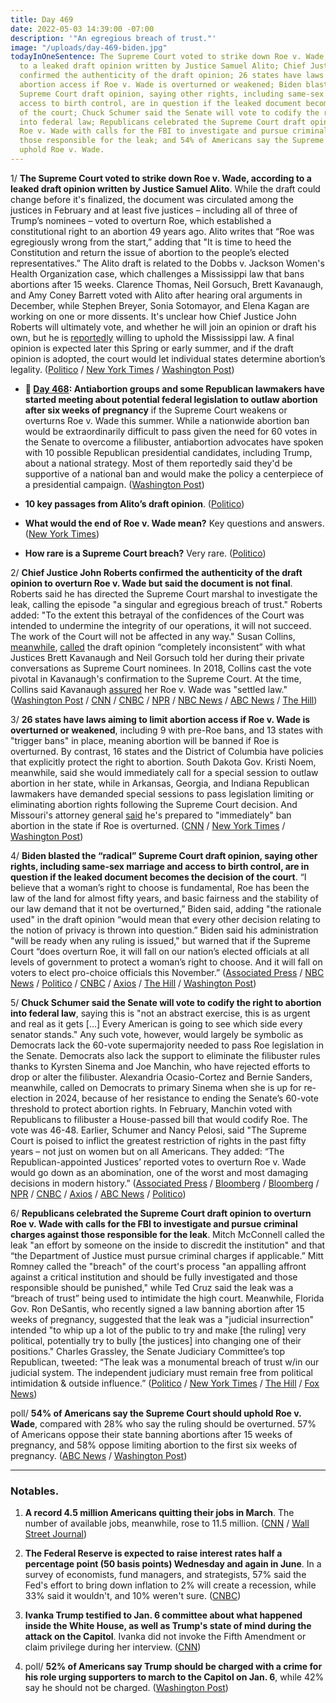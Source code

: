 ```yaml
---
title: Day 469
date: 2022-05-03 14:39:00 -07:00
description: '"An egregious breach of trust."'
image: "/uploads/day-469-biden.jpg"
todayInOneSentence: The Supreme Court voted to strike down Roe v. Wade, according
  to a leaked draft opinion written by Justice Samuel Alito; Chief Justice John Roberts
  confirmed the authenticity of the draft opinion; 26 states have laws aiming to limit
  abortion access if Roe v. Wade is overturned or weakened; Biden blasted the “radical”
  Supreme Court draft opinion, saying other rights, including same-sex marriage and
  access to birth control, are in question if the leaked document becomes the decision
  of the court; Chuck Schumer said the Senate will vote to codify the right to abortion
  into federal law; Republicans celebrated the Supreme Court draft opinion to overturn
  Roe v. Wade with calls for the FBI to investigate and pursue criminal charges against
  those responsible for the leak; and 54% of Americans say the Supreme Court should
  uphold Roe v. Wade.
---
```


1/ **The Supreme Court voted to strike down Roe v. Wade, according to a leaked draft opinion written by Justice Samuel Alito**. While the draft could change before it's finalized, the document was circulated among the justices in February and at least five justices – including all of three of Trump’s nominees – voted to overturn Roe, which established a constitutional right to an abortion 49 years ago. Alito writes that “Roe was egregiously wrong from the start,” adding that "It is time to heed the Constitution and return the issue of abortion to the people’s elected representatives.” The Alito draft is related to the Dobbs v. Jackson Women's Health Organization case, which challenges a Mississippi law that bans abortions after 15 weeks. Clarence Thomas, Neil Gorsuch, Brett Kavanaugh, and Amy Coney Barrett voted with Alito after hearing oral arguments in December, while Stephen Breyer, Sonia Sotomayor, and Elena Kagan are working on one or more dissents. It's unclear how Chief Justice John Roberts will ultimately vote, and whether he will join an opinion or draft his own, but he is [reportedly](https://www.cnn.com/2022/05/02/politics/roe-v-wade-supreme-court/index.html) willing to uphold the Mississippi law. A final opinion is expected later this Spring or early summer, and if the draft opinion is adopted, the court would let individual states determine abortion’s legality. ([Politico](https://www.politico.com/news/2022/05/02/supreme-court-abortion-draft-opinion-00029473) / [New York Times](https://www.nytimes.com/live/2022/05/03/us/roe-wade-abortion-supreme-court/leaked-draft-of-supreme-court-ruling-signals-a-seismic-shift-in-american-politics-and-law?smid=url-copy) / [Washington Post](https://www.washingtonpost.com/politics/2022/05/02/roe-v-wade-supreme-court-draft-politico/))

* **📌 [Day 468](https://whatthefuckjusthappenedtoday.com/2022/05/02/day-468/#5-antiabortion-groups-and-some-repub): Antiabortion groups and some Republican lawmakers have started meeting about potential federal legislation to outlaw abortion after six weeks of pregnancy** if the Supreme Court weakens or overturns Roe v. Wade this summer. While a nationwide abortion ban would be extraordinarily difficult to pass given the need for 60 votes in the Senate to overcome a filibuster, antiabortion advocates have spoken with 10 possible Republican presidential candidates, including Trump, about a national strategy. Most of them reportedly said they'd be supportive of a national ban and would make the policy a centerpiece of a presidential campaign. ([Washington Post](https://www.washingtonpost.com/nation/2022/05/02/abortion-ban-roe-supreme-court-mississippi/))

* **10 key passages from Alito’s draft opinion**. ([Politico](https://www.politico.com/news/2022/05/02/abortion-draft-supreme-court-opinion-key-passages-00029470))

* **What would the end of Roe v. Wade mean?** Key questions and answers. ([New York Times](https://www.nytimes.com/2022/05/03/upshot/abortion-united-states-roe-wade.html))

* **How rare is a Supreme Court breach?** Very rare. ([Politico](https://www.politico.com/news/2022/05/02/supreme-court-draft-opinion-00029475))

2/ **Chief Justice John Roberts confirmed the authenticity of the draft opinion to overturn Roe v. Wade but said the document is not final**. Roberts said he has directed the Supreme Court marshal to investigate the leak, calling the episode "a singular and egregious breach of trust." Roberts added: "To the extent this betrayal of the confidences of the Court was intended to undermine the integrity of our operations, it will not succeed. The work of the Court will not be affected in any way." Susan Collins, [meanwhile](https://www.cnn.com/2022/05/03/politics/susan-collins-reaction-kavanaugh-gorsuch/index.html), [called](https://www.axios.com/susan-collins-kavanaugh-gorsuch-abortion-court-leak-d6d1dad3-15d4-4269-b2ee-b5b5b2a4ea94.html) the draft opinion “completely inconsistent” with what Justices Brett Kavanaugh and Neil Gorsuch told her during their private conversations as Supreme Court nominees. In 2018, Collins cast the vote pivotal in Kavanaugh's confirmation to the Supreme Court. At the time, Collins said Kavanaugh [assured](https://www.nbcnews.com/politics/congress/sen-collins-completely-inconsistent-gorsuch-kavanaugh-support-overturn-rcna27099) her Roe v. Wade was "settled law." ([Washington Post](https://www.washingtonpost.com/politics/2022/05/03/supreme-court-leak-investigation-abortion-roe-wade/) / [CNN](https://www.cnn.com/2022/05/03/politics/supreme-court-john-roberts-roe-v-wade/) / [CNBC](https://www.cnbc.com/2022/05/03/supreme-court-says-leaked-abortion-draft-is-authentic-roberts-orders-investigation-into-leak.html) / [NPR](https://www.npr.org/2022/05/03/1096123185/supreme-court-john-roberts-roe-wade) / [NBC News](https://www.nbcnews.com/news/us-news/live-blog/roe-v-wade-supreme-court-decision-overturn-leaked-rcna27067) / [ABC News](https://abcnews.go.com/Politics/collins-hits-kavanaugh-gorsuch-leaked-supreme-court-draft/story?id=84468176) / [The Hill](https://thehill.com/news/3475255-collins-draft-roe-decision-completely-inconsistent-with-what-gorsuch-kavanaugh-told-me/))

3/ **26 states have laws aiming to limit abortion access if Roe v. Wade is overturned or weakened**, including 9 with pre-Roe bans, and 13 states with "trigger bans" in place, meaning abortion will be banned if Roe is overturned. By contrast, 16 states and the District of Columbia have policies that explicitly protect the right to abortion. South Dakota Gov. Kristi Noem, meanwhile, said she would immediately call for a special session to outlaw abortion in her state, while in Arkansas, Georgia, and Indiana Republican lawmakers have demanded special sessions to pass legislation limiting or eliminating abortion rights following the Supreme Court decision. And Missouri's attorney general [said](https://www.nytimes.com/live/2022/05/03/us/roe-wade-abortion-supreme-court/missouri-is-ready-to-immediately-ban-abortion-the-attorney-general-says?smid=url-copy) he's prepared to "immediately" ban abortion in the state if Roe is overturned. ([CNN](https://www.cnn.com/2022/05/03/us/state-abortion-trigger-laws-roe-v-wade-overturned/index.html) / [New York Times](https://www.nytimes.com/live/2022/05/03/us/roe-wade-abortion-supreme-court/republicans-expand-efforts-to-make-abortion-illegal-in-several-states?smid=url-copy) / [Washington Post](https://www.washingtonpost.com/politics/2021/06/11/abortion-rights-roe-v-wade/))

4/ **Biden blasted the “radical” Supreme Court draft opinion, saying other rights, including same-sex marriage and access to birth control, are in question if the leaked document becomes the decision of the court**. “I believe that a woman’s right to choose is fundamental, Roe has been the law of the land for almost fifty years, and basic fairness and the stability of our law demand that it not be overturned,” Biden said, adding "the rationale used" in the draft opinion “would mean that every other decision relating to the notion of privacy is thrown into question.” Biden said his administration "will be ready when any ruling is issued," but warned that if the Supreme Court “does overturn Roe, it will fall on our nation’s elected officials at all levels of government to protect a woman’s right to choose. And it will fall on voters to elect pro-choice officials this November.” ([Associated Press](https://apnews.com/article/roe-wade-supreme-court-f6b899076faba20517b9ac1e82438c16) / [NBC News](https://www.nbcnews.com/politics/white-house/biden-reiterates-support-abortion-rights-release-draft-opinion-overtur-rcna27040) / [Politico](https://www.politico.com/news/2022/05/03/biden-response-supreme-court-abortion-opinion-00029557) / [CNBC](https://www.cnbc.com/2022/05/03/biden-says-a-womans-right-to-choose-is-fundamental-on-heels-of-leaked-supreme-court-draft-striking-down-roe-v-wade.html) / [Axios](https://www.axios.com/biden-statement-scotus-abortion-draft-85e3d4e9-9676-4142-8a61-230693552b74.html) / [The Hill](https://thehill.com/news/administration/3475544-biden-range-of-rights-in-question-if-abortion-opinion-in-leaked-draft-is-final/) / [Washington Post](https://www.washingtonpost.com/politics/2022/05/03/supreme-court-roe-v-wade-live/))

5/ **Chuck Schumer said the Senate will vote to codify the right to abortion into federal law**, saying this is "not an abstract exercise, this is as urgent and real as it gets \[...\] Every American is going to see which side every senator stands." Any such vote, however, would largely be symbolic as Democrats lack the 60-vote supermajority needed to pass Roe legislation in the Senate. Democrats also lack the support to eliminate the filibuster rules thanks to Kyrsten Sinema and Joe Manchin, who have rejected efforts to drop or alter the filibuster. Alexandria Ocasio-Cortez and Bernie Sanders, meanwhile, called on Democrats to primary Sinema when she is up for re-election in 2024, because of her resistance to ending the Senate’s 60-vote threshold to protect abortion rights. In February, Manchin voted with Republicans to filibuster a House-passed bill that would codify Roe. The vote was 46-48. Earlier, Schumer and Nancy Pelosi, said "The Supreme Court is poised to inflict the greatest restriction of rights in the past fifty years – not just on women but on all Americans. They added: “The Republican-appointed Justices’ reported votes to overturn Roe v. Wade would go down as an abomination, one of the worst and most damaging decisions in modern history.” ([Associated Press](https://apnews.com/article/us-supreme-court-presidential-elections-election-2020-filibusters-confirmation-hearings-682d37f3fca3ff5a94069070da804f0e) / [Bloomberg](https://www.bloomberg.com/news/articles/2022-05-03/biden-pledges-to-try-to-enshrine-roe-into-law-if-court-overturns?srnd=premium&sref=MIBMEEoj) / [Bloomberg](https://www.bloomberg.com/news/articles/2022-05-03/ocasio-cortez-targets-sinema-on-filibuster-in-abortion-debate?sref=MIBMEEoj) / [NPR](https://www.npr.org/2022/05/03/1096131690/schumer-abortion-rights-senate-supreme-court-leak) / [CNBC](https://www.cnbc.com/2022/05/02/leaked-draft-supreme-court-abortion-decision-would-overturn-roe-v-wade.html) / [Axios](https://www.axios.com/democrats-filibuster-roe-wade-abortion-e90cba84-d1c5-4500-8ad9-bb5396660e89.html) / [ABC News](https://abcnews.go.com/Politics/wireStory/schumer-vows-abortion-law-vote-filibuster-84470229) / [Politico](https://www.politico.com/minutes/congress/05-3-2022/scotus-fallout/))

6/ **Republicans celebrated the Supreme Court draft opinion to overturn Roe v. Wade with calls for the FBI to investigate and pursue criminal charges against those responsible for the leak**. Mitch McConnell called the leak "an effort by someone on the inside to discredit the institution" and that “the Department of Justice must pursue criminal charges if applicable.” Mitt Romney called the "breach" of the court's process "an appalling affront against a critical institution and should be fully investigated and those responsible should be punished," while Ted Cruz said the leak was a “breach of trust” being used to intimidate the high court. Meanwhile, Florida Gov. Ron DeSantis, who recently signed a law banning abortion after 15 weeks of pregnancy, suggested that the leak was a "judicial insurrection" intended "to whip up a lot of the public to try and make \[the ruling\] very political, potentially try to bully \[the justices\] into changing one of their positions." Charles Grassley, the Senate Judiciary Committee’s top Republican, tweeted: “The leak was a monumental breach of trust w/in our judicial system. The independent judiciary must remain free from political intimidation & outside influence.” ([Politico](https://www.politico.com/news/2022/05/03/republicans-rage-draft-roe-abortion-opinion-00029644) / [New York Times](https://www.nytimes.com/live/2022/05/03/us/roe-wade-abortion-supreme-court/desantis-calls-supreme-court-leak-a-judicial-insurrection?smid=url-copy) / [The Hill](https://thehill.com/news/senate/3475190-romney-backs-opinion-says-leaker-should-be-punished/) / [Fox News](https://www.foxnews.com/politics/mcconnell-supreme-court-leaker-prosecution))

poll/ **54% of Americans say the Supreme Court should uphold Roe v. Wade**, compared with 28% who say the ruling should be overturned. 57% of Americans oppose their state banning abortions after 15 weeks of pregnancy, and 58% oppose limiting abortion to the first six weeks of pregnancy. ([ABC News](https://abcnews.go.com/Politics/supreme-court-poised-reverse-roe-americans-support-abortion/story?id=84468131) / [Washington Post](https://www.washingtonpost.com/politics/2022/05/03/most-americans-say-supreme-court-should-uphold-roe-post-abc-poll-finds/))

---

### Notables.

1. **A record 4.5 million Americans quitting their jobs in March**. The number of available jobs, meanwhile, rose to 11.5 million. ([CNN](https://www.cnn.com/2022/05/03/economy/job-openings-quits-march/index.html) / [Wall Street Journal](https://www.wsj.com/articles/job-openings-us-growth-labor-market-turnover-march-2022-11651529531?mod=hp_lead_pos1))

2. **The Federal Reserve is expected to raise interest rates half a percentage point (50 basis points) Wednesday and again in June**. In a survey of economists, fund managers, and strategists, 57% said the Fed's effort to bring down inflation to 2% will create a recession, while 33% said it wouldn't, and 10% weren't sure. ([CNBC](https://www.cnbc.com/2022/05/03/the-feds-aggressive-hiking-campaign-will-lead-to-a-recession-according-to-cnbc-survey.html))

3. **Ivanka Trump testified to Jan. 6 committee about what happened inside the White House, as well as Trump's state of mind during the attack on the Capitol**. Ivanka did not invoke the Fifth Amendment or claim privilege during her interview. ([CNN](https://www.cnn.com/2022/05/02/politics/ivanka-trump-january-6-committee-bennie-thompson/index.html))

4. poll/ **52% of Americans say Trump should be charged with a crime for his role urging supporters to march to the Capitol on Jan. 6**, while 42% say he should not be charged. ([Washington Post](https://www.washingtonpost.com/politics/2022/05/03/slight-majority-say-trump-should-be-charged-with-crime-over-jan-6-role-poll-finds/))